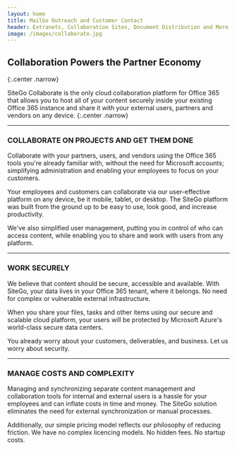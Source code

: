 ```yaml
---
layout: home
title: MailGo Outreach and Customer Contact
header: Extranets, Collaboration Sites, Document Distribution and More
image: /images/collaborate.jpg
---
```


## Collaboration Powers the Partner Economy
{:.center .narrow}

SiteGo Collaborate is the only cloud collaboration platform for Office 365 that allows you to host all of your content securely inside your existing Office 365 instance and share it with your external users, partners and vendors on any device.
{:.center .narrow}

----

### COLLABORATE ON PROJECTS AND GET THEM DONE

Collaborate with your partners, users, and vendors using the Office 365 tools you're already familiar with, without the need for Microsoft accounts; simplifying administration and enabling your employees to focus on your customers.

Your employees and customers can collaborate via our user-effective platform on any device, be it mobile, tablet, or desktop. The SiteGo platform was built from the ground up to be easy to use, look good, and increase productivity.

We've also simplified user management, putting you in control of who can access content, while enabling you to share and work with users from any platform.

----

### WORK SECURELY

We believe that content should be secure, accessible and available. With SiteGo, your data lives in your Office 365 tenant, where it belongs. No need for complex or vulnerable external infrastructure.

When you share your files, tasks and other items using our secure and scalable cloud platform, your users will be protected by Microsoft Azure's world-class secure data centers.

You already worry about your customers, deliverables, and business. Let us worry about security.

----

### MANAGE COSTS AND COMPLEXITY

Managing and synchronizing separate content management and collaboration tools for internal and external users is a hassle for your employees and can inflate costs in time and money.  The SiteGo solution eliminates the need for external synchronization or manual processes.

Additionally, our simple pricing model reflects our philosophy of reducing friction. We have no complex licencing models. No hidden fees. No startup costs.
